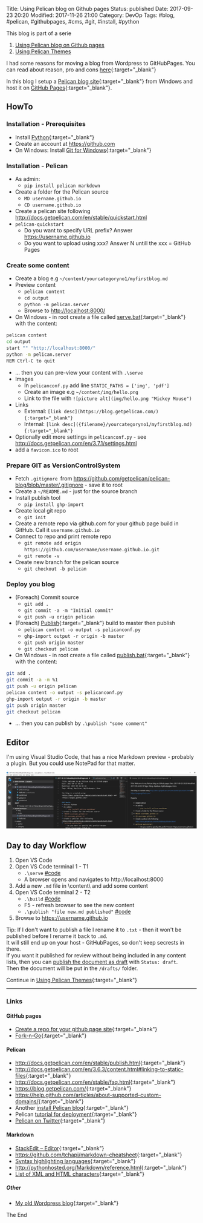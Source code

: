 Title: Using Pelican blog on Github pages
Status: published
Date: 2017-09-23 20:20
Modified: 2017-11-26 21:00
Category: DevOp
Tags: #blog, #pelican, #githubpages, #cms, #git, #install, #python

This blog is part of a serie 

1. [Using Pelican blog on Github pages]({filename}/2017/2017-09-23B-PelicanBlogOnGithubPages.md)
2. [Using Pelican Themes]({filename}/2017/2017-09-30A-PelicanThemes.md)

I had some reasons for moving a blog from Wordpress to GitHubPages. You can read about reason, pro and cons [here]({filename}/2017/2017-09-23A-Welcome.md){:target="_blank"}

In this blog I setup a [Pelican blog site](http://docs.getpelican.com/en/stable/quickstart.html){:target="_blank"} from Windows and host it on [GitHub Pages](https://pages.github.com/){:target="_blank"}.

## HowTo
### Installation - Prerequisites
* Install [Python](https://www.python.org/downloads/){:target="_blank"}
* Create an account at <https://github.com>
* On Windows: Install [Git for Windows](https://git-scm.com/download/win){:target="_blank"}
### Installation - Pelican
* As admin:
    * `pip install pelican markdown`
* Create a folder for the Pelican source
    * `MD username.github.io`
    * `CD username.github.io`
* Create a pelican site following <http://docs.getpelican.com/en/stable/quickstart.html>
* `pelican-quickstart`
    * Do you want to specify URL prefix? Answer https://username.github.io
    * Do you want to upload using xxx? Answer N untill the xxx = GitHub Pages
### Create some content
* Create a blog e.g `~/content/yourcategoryno1/myfirstblog.md`
* Preview content
    * `pelican content` 
    * `cd output`
    * `python -m pelican.server`
    * Browse to  <http://localhost:8000/>
* On Windows - in root create a file called [serve.bat](https://github.com/rasor/rasor.github.io/blob/pelican/serve.bat){:target="_blank"} with the content:
```bash
pelican content
cd output
start "" "http://localhost:8000/"
python -m pelican.server
REM Ctrl-C to quit
```
* ... then you can pre-view your content with `.\serve`
* Images
    * In `pelicanconf.py` add line `STATIC_PATHS = ['img', 'pdf']`
    * Create an image e.g `~/content/img/hello.png`
    * Link to the file with
`![picture alt](img/hello.png "Mickey Mouse")`
* Links
    * External: `[link desc](https://blog.getpelican.com/){:target="_blank"}`
    * Internal: `[link desc]({filename}/yourcategoryno1/myfirstblog.md){:target="_blank"}`
* Optionally edit more settings in `pelicanconf.py` - see <http://docs.getpelican.com/en/3.7.1/settings.html>
* add a `favicon.ico` to root
### Prepare GIT as VersionControlSystem
* Fetch `.gitignore `from <https://github.com/getpelican/pelican-blog/blob/master/.gitignore> - save it to root
* Create a `~/README.md` - just for the source branch
* Install publish tool
    * `pip install ghp-import`
* Create local git repo
    * `git init`
* Create a remote repo via github.com for your github page build in GitHub. Call it `username.github.io`
* Connect to repo and print remote repo
    * `git remote add origin https://github.com/username/username.github.io.git`
    * `git remote -v`
* Create new branch for the pelican source
    * `git checkout -b pelican`
### Deploy you blog
* (Foreach) Commit source
    * `git add .`
    * `git commit -a -m "Initial commit"`
    * `git push -u origin pelican`
* (Foreach) [Publish](http://docs.getpelican.com/en/3.7.1/tips.html#publishing-to-github){:target="_blank"} build to master then publish
    * `pelican content -o output -s pelicanconf.py`
    * `ghp-import output -r origin -b master`
    * `git push origin master`
    * `git checkout pelican`
* On Windows - in root create a file called [publish.bat](https://github.com/rasor/rasor.github.io/blob/pelican/publish.bat){:target="_blank"} with the content:

```bash
git add .
git commit -a -m %1
git push -u origin pelican
pelican content -o output -s pelicanconf.py
ghp-import output -r origin -b master
git push origin master
git checkout pelican
```
* ... then you can publish by `.\publish "some comment"`

## Editor
I'm using Visual Studio Code, that has a nice Markdown preview - probably a plugin.
But you could use NotePad for that matter.

![picture alt](img/2017/2017-09-23-PelicanInVSCode.PNG "Pelican In VS Code")

## Day to day Workflow
1. Open VS Code
2. Open VS Code terminal 1 - T1
    * `.\serve` [#code](https://github.com/rasor/rasor.github.io/blob/pelican/serve.bat)
    * A browser opens and navigates to http://localhost:8000
3. Add a new `.md` file in \content\ and add some content
4. Open VS Code terminal 2 - T2
    * `.\build` [#code](https://github.com/rasor/rasor.github.io/blob/pelican/build.bat)
    * F5 - refresh browser to see the new content
    * `.\publish "file new.md published"` [#code](https://github.com/rasor/rasor.github.io/blob/pelican/publish.bat)
5. Browse to https://username.github.io

Tip: If I don't want to publish a file I rename it to `.txt` - then it won't be published before I rename it back to `.md`.  
It will still end up on your host - GitHubPages, so don't keep secrests in there.  
If you want it published for review without being included in any content lists, then you can [publish the document as draft](http://docs.getpelican.com/en/3.6.3/content.html#publishing-drafts) with `Status: draft`.  
Then the document will be put in the `/drafts/` folder. 

Continue in [Using Pelican Themes]({filename}/2017/2017-09-30A-PelicanThemes.md){:target="_blank"}

-----------------------------

### Links

#### GitHub pages

* [Create a repo for your github page site](https://pages.github.com/){:target="_blank"}
* [Fork-n-Go](http://jlord.us/forkngo/){:target="_blank"}

#### Pelican

* <http://docs.getpelican.com/en/stable/publish.html>{:target="_blank"}
* <http://docs.getpelican.com/en/3.6.3/content.html#linking-to-static-files>{:target="_blank"}
* <http://docs.getpelican.com/en/stable/faq.html>{:target="_blank"}
* <https://blog.getpelican.com/>{:target="_blank"}
* <https://help.github.com/articles/about-supported-custom-domains/>{:target="_blank"}
* Another [install Pelican blog](https://www.fullstackpython.com/blog/generating-static-websites-pelican-jinja2-markdown.html){:target="_blank"}
* Pelican [tutorial for deployment](https://github.com/getpelican/pelican/wiki/Tutorials){:target="_blank"}
* [Pelican on Twitter](https://twitter.com/getpelican){:target="_blank"}

#### Markdown

* [StackEdit – Editor](https://stackedit.io/editor){:target="_blank"}
* <https://github.com/tchapi/markdown-cheatsheet>{:target="_blank"}
* [Syntax highlighting languages](http://tinker.kotaweaver.com/blog/?p=152){:target="_blank"}
* <http://pythonhosted.org/Markdown/reference.html>{:target="_blank"}
* [List of XML and HTML characters](https://en.wikipedia.org/wiki/List_of_XML_and_HTML_character_entity_references){:target="_blank"}

##### Other

* [My old Wordpress blog](https://rasor.wordpress.com/){:target="_blank"}

The End